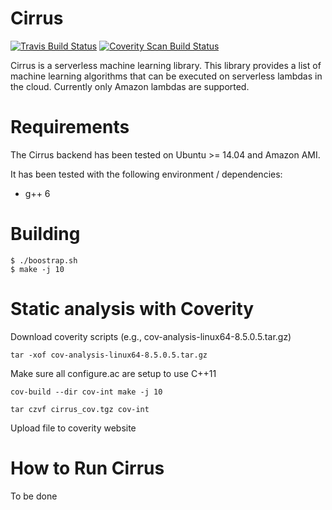 Cirrus
==================================

[![Travis Build Status](https://travis-ci.org/jcarreira/cirrus.svg?branch=master)](https://travis-ci.org/jcarreira/cirrus)
[![Coverity Scan Build Status](https://scan.coverity.com/projects/10708/badge.svg)](https://scan.coverity.com/projects/cirrus)

Cirrus is a serverless machine learning library. This library provides a list of machine learning algorithms that can be executed on serverless lambdas in the cloud. Currently only Amazon lambdas are supported.

Requirements
============

The Cirrus backend has been tested on Ubuntu >= 14.04 and Amazon AMI.

It has been tested with the following environment / dependencies:
* g++ 6

Building
=========

    $ ./boostrap.sh
    $ make -j 10


Static analysis with Coverity
=============

Download coverity scripts (e.g., cov-analysis-linux64-8.5.0.5.tar.gz)

~~~
tar -xof cov-analysis-linux64-8.5.0.5.tar.gz
~~~

Make sure all configure.ac are setup to use C++11
~~~
cov-build --dir cov-int make -j 10

tar czvf cirrus_cov.tgz cov-int
~~~

Upload file to coverity website

How to Run Cirrus
=============

To be done
